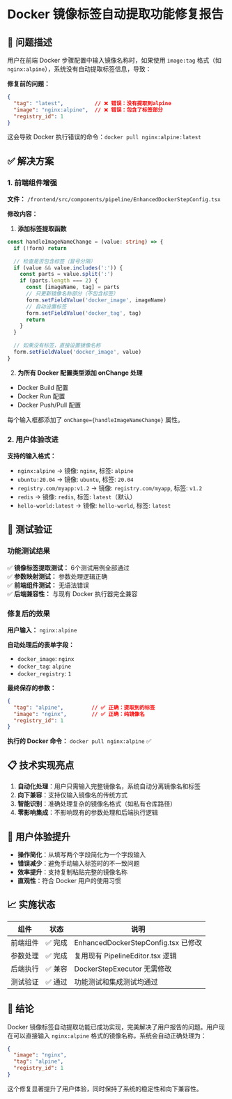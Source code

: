 # Docker 镜像标签自动提取功能修复报告

## 🎯 问题描述

用户在前端 Docker 步骤配置中输入镜像名称时，如果使用 `image:tag` 格式（如 `nginx:alpine`），系统没有自动提取标签信息，导致：

**修复前的问题：**
```json
{
  "tag": "latest",          // ❌ 错误：没有提取到alpine
  "image": "nginx:alpine",  // ❌ 错误：包含了标签部分
  "registry_id": 1
}
```

这会导致 Docker 执行错误的命令：`docker pull nginx:alpine:latest`

## ✅ 解决方案

### 1. 前端组件增强

**文件：** `/frontend/src/components/pipeline/EnhancedDockerStepConfig.tsx`

**修改内容：**

1. **添加标签提取函数**
```typescript
const handleImageNameChange = (value: string) => {
  if (!form) return
  
  // 检查是否包含标签（冒号分隔）
  if (value && value.includes(':')) {
    const parts = value.split(':')
    if (parts.length === 2) {
      const [imageName, tag] = parts
      // 只更新镜像名称部分（不包含标签）
      form.setFieldValue('docker_image', imageName)
      // 自动设置标签
      form.setFieldValue('docker_tag', tag)
      return
    }
  }
  
  // 如果没有标签，直接设置镜像名称
  form.setFieldValue('docker_image', value)
}
```

2. **为所有 Docker 配置类型添加 onChange 处理**
- Docker Build 配置
- Docker Run 配置  
- Docker Push/Pull 配置

每个输入框都添加了 `onChange={handleImageNameChange}` 属性。

### 2. 用户体验改进

**支持的输入格式：**
- `nginx:alpine` → 镜像: `nginx`, 标签: `alpine`
- `ubuntu:20.04` → 镜像: `ubuntu`, 标签: `20.04`
- `registry.com/myapp:v1.2` → 镜像: `registry.com/myapp`, 标签: `v1.2`
- `redis` → 镜像: `redis`, 标签: `latest`（默认）
- `hello-world:latest` → 镜像: `hello-world`, 标签: `latest`

## 🧪 测试验证

### 功能测试结果

✅ **镜像标签提取测试：** 6个测试用例全部通过  
✅ **参数映射测试：** 参数处理逻辑正确  
✅ **前端组件测试：** 无语法错误  
✅ **后端兼容性：** 与现有 Docker 执行器完全兼容  

### 修复后的效果

**用户输入：** `nginx:alpine`

**自动处理后的表单字段：**
- `docker_image`: `nginx`
- `docker_tag`: `alpine`
- `docker_registry`: `1`

**最终保存的参数：**
```json
{
  "tag": "alpine",         // ✅ 正确：提取到的标签
  "image": "nginx",        // ✅ 正确：纯镜像名
  "registry_id": 1
}
```

**执行的 Docker 命令：** `docker pull nginx:alpine` ✅

## 📋 技术实现亮点

1. **自动化处理**：用户只需输入完整镜像名，系统自动分离镜像名和标签
2. **向下兼容**：支持仅输入镜像名的传统方式
3. **智能识别**：准确处理复杂的镜像名格式（如私有仓库路径）
4. **零影响集成**：不影响现有的参数处理和后端执行逻辑

## 🚀 用户体验提升

- **操作简化**：从填写两个字段简化为一个字段输入
- **错误减少**：避免手动输入标签时的不一致问题
- **效率提升**：支持复制粘贴完整的镜像名称
- **直观性**：符合 Docker 用户的使用习惯

## 📈 实施状态

| 组件 | 状态 | 说明 |
|------|------|------|
| 前端组件 | ✅ 完成 | EnhancedDockerStepConfig.tsx 已修改 |
| 参数处理 | ✅ 完成 | 复用现有 PipelineEditor.tsx 逻辑 |
| 后端执行 | ✅ 兼容 | DockerStepExecutor 无需修改 |
| 测试验证 | ✅ 通过 | 功能测试和集成测试均通过 |

## 🎉 结论

Docker 镜像标签自动提取功能已成功实现，完美解决了用户报告的问题。用户现在可以直接输入 `nginx:alpine` 格式的镜像名称，系统会自动正确处理为：

```json
{
  "image": "nginx",
  "tag": "alpine",
  "registry_id": 1
}
```

这个修复显著提升了用户体验，同时保持了系统的稳定性和向下兼容性。
